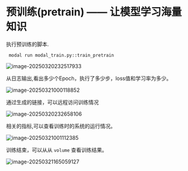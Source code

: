 # 预训练(pretrain) —— 让模型学习海量知识

执行预训练的脚本.

```
 modal run modal_train.py::train_pretrain
```

![image-20250320232517933](https://for-note.oss-cn-shanghai.aliyuncs.com/img/image-20250320232517933.png)



从日志输出,看出多少个Epoch，执行了多少步，loss值和学习率为多少。

![image-20250321000118852](https://for-note.oss-cn-shanghai.aliyuncs.com/img/image-20250321000118852.png)

通过生成的链接，可以远程访问训练情况

![image-20250320232658106](https://for-note.oss-cn-shanghai.aliyuncs.com/img/image-20250320232658106.png)

相关的指标,可以查看训练时的系统的运行情况。

![image-20250321001112385](https://for-note.oss-cn-shanghai.aliyuncs.com/img/image-20250321001112385.png)



训练结束，可以从从 `volume` 查看训练结果。

![image-20250321165059127](https://for-note.oss-cn-shanghai.aliyuncs.com/img/image-20250321165059127.png)



